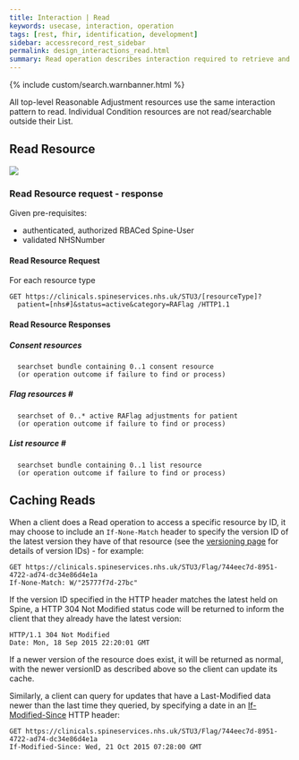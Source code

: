```yaml
---
title: Interaction | Read
keywords: usecase, interaction, operation
tags: [rest, fhir, identification, development]
sidebar: accessrecord_rest_sidebar
permalink: design_interactions_read.html
summary: Read operation describes interaction required to retrieve and view Reasonable Adjustment Flag, Adjustment or Impairment details from Spine via the FHIR&reg; Reasonable Adjustments API
---
```

{% include custom/search.warnbanner.html %}


All top-level Reasonable Adjustment resources use the same interaction pattern to read.
Individual Condition resources are not read/searchable outside their List.

## Read Resource ##

<img src="images/sequenceDiagrams/ReadResource.png">

### Read Resource request - response ###

Given pre-requisites:
- authenticated, authorized RBACed Spine-User
- validated NHSNumber

#### Read Resource Request  ####

For each resource type
``` http
GET https://clinicals.spineservices.nhs.uk/STU3/[resourceType]?
  patient=[nhs#]&status=active&category=RAFlag /HTTP1.1
```

#### Read Resource Responses  ####

##### Consent resources #####

``` http
  searchset bundle containing 0..1 consent resource  
  (or operation outcome if failure to find or process)  
```

##### Flag resources # ####

``` http
  searchset of 0..* active RAFlag adjustments for patient  
  (or operation outcome if failure to find or process)
```

##### List resource # ####
``` http
  searchset bundle containing 0..1 list resource  
  (or operation outcome if failure to find or process)  
```

##  Caching Reads ##

When a client does a Read operation to access a specific resource by ID, it may choose to include an ```If-None-Match``` header to specify the version ID of the latest version they have of that resource (see the [versioning page](explore_versioning.html) for details of version IDs) - for example:

```
GET https://clinicals.spineservices.nhs.uk/STU3/Flag/744eec7d-8951-4722-ad74-dc34e86d4e1a
If-None-Match: W/"25777f7d-27bc"
```

If the version ID specified in the HTTP header matches the latest held on Spine, a HTTP 304 Not Modified status code will be returned to inform the client that they already have the latest version:

```
HTTP/1.1 304 Not Modified
Date: Mon, 18 Sep 2015 22:20:01 GMT
```

If a newer version of the resource does exist, it will be returned as normal, with the newer versionID as described above so the client can update its cache.

Similarly, a client can query for updates that have a Last-Modified data newer than the last time they queried, by specifying a date in an [If-Modified-Since](https://developer.mozilla.org/en-US/docs/Web/HTTP/Headers/If-Modified-Since) HTTP header:

```
GET https://clinicals.spineservices.nhs.uk/STU3/Flag/744eec7d-8951-4722-ad74-dc34e86d4e1a
If-Modified-Since: Wed, 21 Oct 2015 07:28:00 GMT
```


